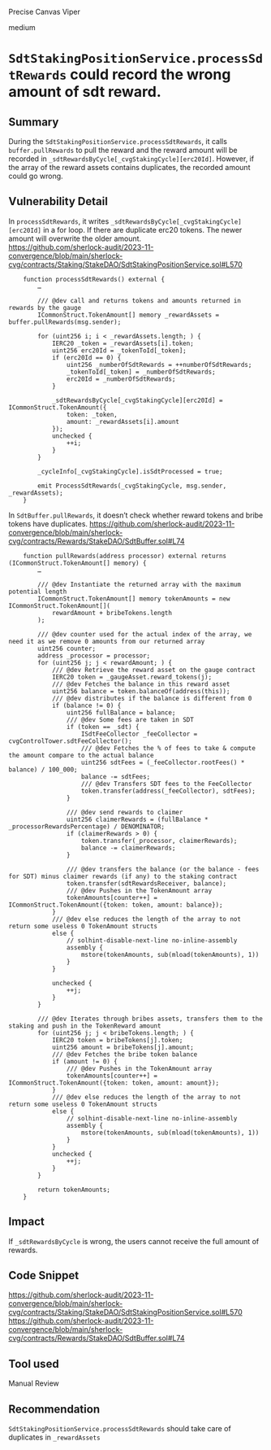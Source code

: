 Precise Canvas Viper

medium

# `SdtStakingPositionService.processSdtRewards` could record the wrong amount of sdt reward.

## Summary

During the `SdtStakingPositionService.processSdtRewards`, it calls `buffer.pullRewards` to pull the reward and the reward amount will be recorded in `_sdtRewardsByCycle[_cvgStakingCycle][erc20Id]`. However, if the array of the reward assets contains duplicates, the recorded amount could go wrong. 

## Vulnerability Detail

In `processSdtRewards`, it writes `_sdtRewardsByCycle[_cvgStakingCycle][erc20Id]` in a for loop.  If there are duplicate erc20 tokens. The newer amount will overwrite the older amount.  
https://github.com/sherlock-audit/2023-11-convergence/blob/main/sherlock-cvg/contracts/Staking/StakeDAO/SdtStakingPositionService.sol#L570
```solidity
    function processSdtRewards() external {
        …

        /// @dev call and returns tokens and amounts returned in rewards by the gauge
        ICommonStruct.TokenAmount[] memory _rewardAssets = buffer.pullRewards(msg.sender);

        for (uint256 i; i < _rewardAssets.length; ) {
            IERC20 _token = _rewardAssets[i].token;
            uint256 erc20Id = _tokenToId[_token];
            if (erc20Id == 0) {
                uint256 _numberOfSdtRewards = ++numberOfSdtRewards;
                _tokenToId[_token] = _numberOfSdtRewards;
                erc20Id = _numberOfSdtRewards;
            }

            _sdtRewardsByCycle[_cvgStakingCycle][erc20Id] = ICommonStruct.TokenAmount({
                token: _token,
                amount: _rewardAssets[i].amount
            });
            unchecked {
                ++i;
            }
        }

        _cycleInfo[_cvgStakingCycle].isSdtProcessed = true;

        emit ProcessSdtRewards(_cvgStakingCycle, msg.sender, _rewardAssets);
    }
```

In `SdtBuffer.pullRewards`, it doesn’t check whether reward tokens and bribe tokens have duplicates. 
https://github.com/sherlock-audit/2023-11-convergence/blob/main/sherlock-cvg/contracts/Rewards/StakeDAO/SdtBuffer.sol#L74
```solidity
    function pullRewards(address processor) external returns (ICommonStruct.TokenAmount[] memory) {
        …

        /// @dev Instantiate the returned array with the maximum potential length
        ICommonStruct.TokenAmount[] memory tokenAmounts = new ICommonStruct.TokenAmount[](
            rewardAmount + bribeTokens.length
        );

        /// @dev counter used for the actual index of the array, we need it as we remove 0 amounts from our returned array
        uint256 counter;
        address _processor = processor;
        for (uint256 j; j < rewardAmount; ) {
            /// @dev Retrieve the reward asset on the gauge contract
            IERC20 token = _gaugeAsset.reward_tokens(j);
            /// @dev Fetches the balance in this reward asset
            uint256 balance = token.balanceOf(address(this));
            /// @dev distributes if the balance is different from 0
            if (balance != 0) {
                uint256 fullBalance = balance;
                /// @dev Some fees are taken in SDT
                if (token == _sdt) {
                    ISdtFeeCollector _feeCollector = cvgControlTower.sdtFeeCollector();
                    /// @dev Fetches the % of fees to take & compute the amount compare to the actual balance
                    uint256 sdtFees = (_feeCollector.rootFees() * balance) / 100_000;
                    balance -= sdtFees;
                    /// @dev Transfers SDT fees to the FeeCollector
                    token.transfer(address(_feeCollector), sdtFees);
                }

                /// @dev send rewards to claimer
                uint256 claimerRewards = (fullBalance * _processorRewardsPercentage) / DENOMINATOR;
                if (claimerRewards > 0) {
                    token.transfer(_processor, claimerRewards);
                    balance -= claimerRewards;
                }

                /// @dev transfers the balance (or the balance - fees for SDT) minus claimer rewards (if any) to the staking contract
                token.transfer(sdtRewardsReceiver, balance);
                /// @dev Pushes in the TokenAmount array
                tokenAmounts[counter++] = ICommonStruct.TokenAmount({token: token, amount: balance});
            }
            /// @dev else reduces the length of the array to not return some useless 0 TokenAmount structs
            else {
                // solhint-disable-next-line no-inline-assembly
                assembly {
                    mstore(tokenAmounts, sub(mload(tokenAmounts), 1))
                }
            }

            unchecked {
                ++j;
            }
        }

        /// @dev Iterates through bribes assets, transfers them to the staking and push in the TokenReward amount
        for (uint256 j; j < bribeTokens.length; ) {
            IERC20 token = bribeTokens[j].token;
            uint256 amount = bribeTokens[j].amount;
            /// @dev Fetches the bribe token balance
            if (amount != 0) {
                /// @dev Pushes in the TokenAmount array
                tokenAmounts[counter++] = ICommonStruct.TokenAmount({token: token, amount: amount});
            }
            /// @dev else reduces the length of the array to not return some useless 0 TokenAmount structs
            else {
                // solhint-disable-next-line no-inline-assembly
                assembly {
                    mstore(tokenAmounts, sub(mload(tokenAmounts), 1))
                }
            }
            unchecked {
                ++j;
            }
        }

        return tokenAmounts;
    }
```



## Impact

If `_sdtRewardsByCycle` is wrong, the users cannot receive the full amount of rewards.

## Code Snippet

https://github.com/sherlock-audit/2023-11-convergence/blob/main/sherlock-cvg/contracts/Staking/StakeDAO/SdtStakingPositionService.sol#L570
https://github.com/sherlock-audit/2023-11-convergence/blob/main/sherlock-cvg/contracts/Rewards/StakeDAO/SdtBuffer.sol#L74


## Tool used

Manual Review

## Recommendation


`SdtStakingPositionService.processSdtRewards` should take care of duplicates in `_rewardAssets `
